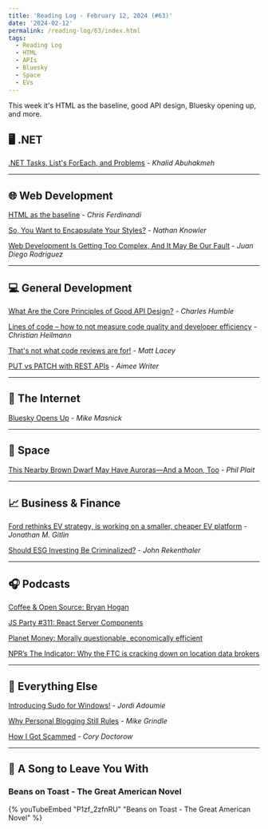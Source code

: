 ```yaml
---
title: 'Reading Log - February 12, 2024 (#63)'
date: '2024-02-12'
permalink: /reading-log/63/index.html
tags:
  - Reading Log
  - HTML
  - APIs
  - Bluesky
  - Space
  - EVs
---
```


This week it's HTML as the baseline, good API design, Bluesky opening up, and more.
<!-- excerpt -->

## 🖥 .NET

[.NET Tasks, List's ForEach, and Problems](https://khalidabuhakmeh.com/dotnet-tasks-lists-foreach-and-problems) - *Khalid Abuhakmeh*

---

## 🌐 Web Development

[HTML as the baseline](https://gomakethings.com/html-as-the-baseline/) - *Chris Ferdinandi*

[So, You Want to Encapsulate Your Styles?](https://knowler.dev/blog/so-you-want-to-encapsulate-your-styles) - *Nathan Knowler*

[Web Development Is Getting Too Complex, And It May Be Our Fault](https://www.smashingmagazine.com/2024/02/web-development-getting-too-complex/) - *Juan Diego Rodriguez*

---

## 💻 General Development

[What Are the Core Principles of Good API Design?](https://thenewstack.io/what-are-the-core-principles-of-good-api-design/) - *Charles Humble*

[Lines of code – how to not measure code quality and developer efficiency](https://christianheilmann.com/2024/02/06/lines-of-code-how-to-not-measure-code-quality-and-developer-efficiency/) - *Christian Heilmann*

[That's not what code reviews are for!](https://www.mrlacey.com/2024/02/thats-not-what-code-reviews-are-for.html) - *Matt Lacey*

[PUT vs PATCH with REST APIs](https://geekswithblogs.com/aimee/put-vs-patch-with-rest-apis/) - *Aimee Writer*

---

## 📡 The Internet

[Bluesky Opens Up](https://www.techdirt.com/2024/02/06/bluesky-opens-up/) - *Mike Masnick*

---

## 🚀 Space

[This Nearby Brown Dwarf May Have Auroras—And a Moon, Too](https://www.scientificamerican.com/article/this-nearby-brown-dwarf-may-have-auroras-and-a-moon-too/) - *Phil Plait*

---

## 📈 Business & Finance

[Ford rethinks EV strategy, is working on a smaller, cheaper EV platform](https://arstechnica.com/cars/2024/02/ford-rethinks-ev-strategy-is-working-on-a-smaller-cheaper-ev-platform/) - *Jonathan M. Gitlin*

[Should ESG Investing Be Criminalized?](https://www.morningstar.com/stocks/should-esg-investing-be-criminalized) - *John Rekenthaler*

---

## 🎧 Podcasts

[Coffee & Open Source: Bryan Hogan](https://www.coffeeandopensource.com/guest/bryan-hogan.html)

[JS Party #311: React Server Components](https://changelog.com/jsparty/311)

[Planet Money: Morally questionable, economically efficient](https://www.npr.org/2024/02/07/1197956769/organ-donation-workplace-revenge-insider-trading)

[NPR’s The Indicator: Why the FTC is cracking down on location data brokers](https://www.npr.org/2024/02/01/1197961569/why-the-ftc-is-cracking-down-on-location-data-brokers)

---

## 🎒 Everything Else

[Introducing Sudo for Windows!](https://devblogs.microsoft.com/commandline/introducing-sudo-for-windows/) - *Jordi Adoumie*

[Why Personal Blogging Still Rules](https://mikegrindle.com/posts/personal-blogging) - *Mike Grindle*

[How I Got Scammed](https://pluralistic.net/2024/02/05/cyber-dunning-kruger/#swiss-cheese-security) - *Cory Doctorow*

---

## 🎵 A Song to Leave You With

<h3 class="music">Beans on Toast - The Great American Novel</h3>

{% youTubeEmbed "P1zf_2zfnRU" "Beans on Toast - The Great American Novel" %}

